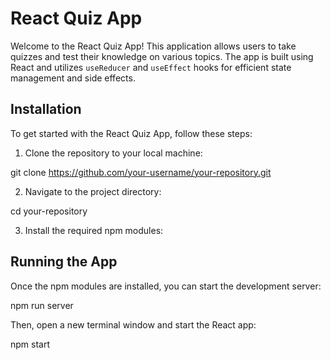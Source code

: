 # React Quiz App

Welcome to the React Quiz App! This application allows users to take quizzes and test their knowledge on various topics. The app is built using React and utilizes `useReducer` and `useEffect` hooks for efficient state management and side effects.

## Installation

To get started with the React Quiz App, follow these steps:

1. Clone the repository to your local machine:

git clone https://github.com/your-username/your-repository.git


2. Navigate to the project directory:

cd your-repository


3. Install the required npm modules:


## Running the App

Once the npm modules are installed, you can start the development server:

npm run server


Then, open a new terminal window and start the React app:

npm start

